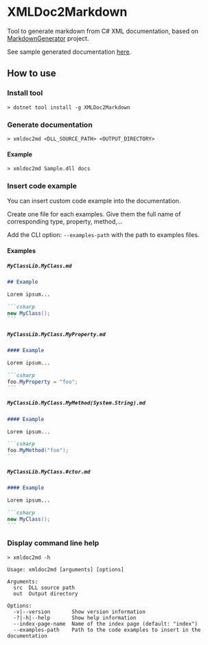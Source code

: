 # XMLDoc2Markdown

Tool to generate markdown from C# XML documentation, based on [MarkdownGenerator](https://github.com/neuecc/MarkdownGenerator) project.

See sample generated documentation [here](sample).

## How to use

### Install tool

```shell
> dotnet tool install -g XMLDoc2Markdown
```

### Generate documentation

```shell
> xmldoc2md <DLL_SOURCE_PATH> <OUTPUT_DIRECTORY>
```

#### Example

```shell
> xmldoc2md Sample.dll docs
```

### Insert code example

You can insert custom code example into the documentation.

Create one file for each examples. Give them the full name of corresponding type, property, method,...

Add the CLI option: `--examples-path` with the path to examples files.

#### Examples

##### `MyClassLib.MyClass.md`

~~~markdown
## Example

Lorem ipsum...

```csharp
new MyClass();
```
~~~

##### `MyClassLib.MyClass.MyProperty.md`

~~~markdown
#### Example

Lorem ipsum...

```csharp
foo.MyProperty = "foo";
```
~~~

##### `MyClassLib.MyClass.MyMethod(System.String).md`

~~~markdown
#### Example

Lorem ipsum...

```csharp
foo.MyMethod("foo");
```
~~~

##### `MyClassLib.MyClass.#ctor.md`

~~~markdown
#### Example

Lorem ipsum...

```csharp
new MyClass();
```
~~~

### Display command line help

```shell
> xmldoc2md -h

Usage: xmldoc2md [arguments] [options]

Arguments:
  src  DLL source path
  out  Output directory

Options:
  -v|--version       Show version information
  -?|-h|--help       Show help information
  --index-page-name  Name of the index page (default: "index")
  --examples-path    Path to the code examples to insert in the documentation
```
